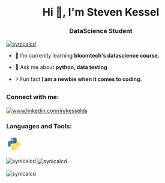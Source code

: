 <h1 align="center">Hi 👋, I'm Steven Kessel</h1>
<h3 align="center">DataScience Student</h3>

<p align="left"> <a href="https://github.com/ryo-ma/github-profile-trophy"><img src="https://github-profile-trophy.vercel.app/?username=synicalcd" alt="synicalcd" /></a> </p>

- 🌱 I’m currently learning **bloomtech's datascience course.**

- 💬 Ask me about **python, data testing**

- ⚡ Fun fact **I am a newbie when it comes to coding.**

<h3 align="left">Connect with me:</h3>
<p align="left">
<a href="https://linkedin.com/in/www.linkedin.com/in/kesselds" target="blank"><img align="center" src="https://raw.githubusercontent.com/rahuldkjain/github-profile-readme-generator/master/src/images/icons/Social/linked-in-alt.svg" alt="www.linkedin.com/in/kesselds" height="30" width="40" /></a>
</p>

<h3 align="left">Languages and Tools:</h3>
<p align="left"> <a href="https://www.python.org" target="_blank" rel="noreferrer"> <img src="https://raw.githubusercontent.com/devicons/devicon/master/icons/python/python-original.svg" alt="python" width="40" height="40"/> </a> </p>

<p><img align="left" src="https://github-readme-stats.vercel.app/api/top-langs?username=synicalcd&show_icons=true&locale=en&layout=compact" alt="synicalcd" /></p>

<p>&nbsp;<img align="center" src="https://github-readme-stats.vercel.app/api?username=synicalcd&show_icons=true&locale=en" alt="synicalcd" /></p>

<p><img align="center" src="https://github-readme-streak-stats.herokuapp.com/?user=synicalcd&" alt="synicalcd" /></p>
